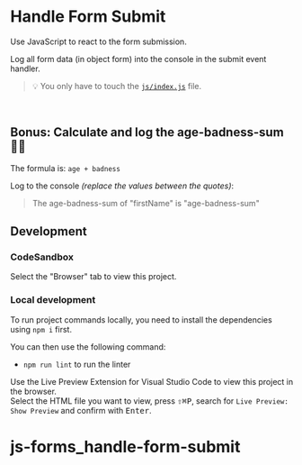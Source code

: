 # Handle Form Submit

Use JavaScript to react to the form submission.

Log all form data (in object form) into the console in the submit event handler.

> 💡 You only have to touch the [`js/index.js`](./js/index.js) file.

<br>

## Bonus: Calculate and log the age-badness-sum 🤷‍♀️

The formula is: `age + badness`

Log to the console _(replace the values between the quotes)_:

> The age-badness-sum of "firstName" is "age-badness-sum"

## Development

### CodeSandbox

Select the "Browser" tab to view this project.

### Local development

To run project commands locally, you need to install the dependencies using `npm i` first.

You can then use the following command:

- `npm run lint` to run the linter

Use the Live Preview Extension for Visual Studio Code to view this project in the browser.  
Select the HTML file you want to view, press <kbd>⇧</kbd><kbd>⌘</kbd><kbd>P</kbd>, search for `Live Preview: Show Preview` and confirm with <kbd>Enter</kbd>.
# js-forms_handle-form-submit
